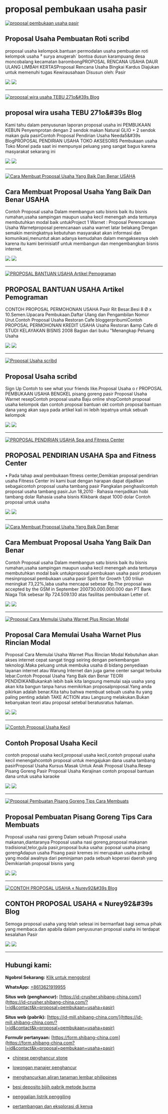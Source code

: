 # proposal pembukaan usaha pasir

<a href="https://swt.shibang-china.com/?l=id&img&k=proposal+pembukaan+usaha+pasir" target="_blank">![proposal pembukaan usaha pasir](http://static.shibang-china.com/all-800x300/1056.jpg)</a>

## Proposal Usaha Pembuatan Roti scribd
proposal usaha kelompok.bantuan permodalan usaha pembuatan roti kelompok usaha ³ surya anugerah´ bontoa dusun karampuang desa moncobalang kecamatan barombongPROPOSAL RENCANA USAHA DAUR ULANG LIMBAH KERTASProposal Rencana Usaha Bingkai Kardus Diajukan untuk memenuhi tugas Kewirausahaan Disusun oleh: Pasir


<a href="https://whatsapp.shibangsoft.com/WhatsApp.php" target="_blank" title="WhatsApp">![](http://static.shibang-china.com/icon/whatsapp.png)</a> <a href="https://swt.shibang-china.com/?l=id&icon&k=proposal+pembukaan+usaha+pasir" target="_blank">![](http://static.shibang-china.com/icon/chat-id.png)</a>

---

<a href="https://swt.shibang-china.com/?l=id&img&k=proposal+pembukaan+usaha+pasir" target="_blank">![proposal wira usaha TEBU 271o&#39s Blog](http://static.shibang-china.com/all-800x300/516.jpg)</a>

## proposal wira usaha TEBU 271o&#39s Blog
Kami tahu dalam penyusunan laporan proposal usaha ini PEMBUKAAN KEBUN Penyemprotan dengan 2 sendok makan Natural GLIO + 2 sendok makan gula pasirContoh Proposal Pendirian Usaha Needa5&#39s BlogPROPOSAL PENDIRIAN USAHA TOKO AKSESORIS Pembukaan usaha Toko Monel pada saat ini mempunyai peluang yang sangat bagus karena masyarakat sekarang ini


<a href="https://whatsapp.shibangsoft.com/WhatsApp.php" target="_blank" title="WhatsApp">![](http://static.shibang-china.com/icon/whatsapp.png)</a> <a href="https://swt.shibang-china.com/?l=id&icon&k=proposal+pembukaan+usaha+pasir" target="_blank">![](http://static.shibang-china.com/icon/chat-id.png)</a>

---

<a href="https://swt.shibang-china.com/?l=id&img&k=proposal+pembukaan+usaha+pasir" target="_blank">![Cara Membuat Proposal Usaha Yang Baik Dan Benar USAHA](http://static.shibang-china.com/all-800x300/1076.jpg)</a>

## Cara Membuat Proposal Usaha Yang Baik Dan Benar USAHA
Contoh Proposal usaha Dalam membangun satu bisnis baik itu bisnis rumahan,usaha sampingan maupun usaha kecil menengah anda tentunya membutuhkan modal baik untukProject 1 Warnet : Proposal Perencanaan Usaha Warnetproposal perencanaan usaha warnet latar belakang Dengan semakin meningkatnya kebutuhan masyarakat akan informasi dan komunikasi,menuntut akan adanya kemudahan dalam mengaksesnya oleh karena itu kami berinisiatif untuk membangun dan mengembangkan bisnis internet.


<a href="https://whatsapp.shibangsoft.com/WhatsApp.php" target="_blank" title="WhatsApp">![](http://static.shibang-china.com/icon/whatsapp.png)</a> <a href="https://swt.shibang-china.com/?l=id&icon&k=proposal+pembukaan+usaha+pasir" target="_blank">![](http://static.shibang-china.com/icon/chat-id.png)</a>

---

<a href="https://swt.shibang-china.com/?l=id&img&k=proposal+pembukaan+usaha+pasir" target="_blank">![PROPOSAL BANTUAN USAHA Artikel Pemograman](http://static.shibang-china.com/all-800x300/1218.jpg)</a>

## PROPOSAL BANTUAN USAHA Artikel Pemograman
CONTOH PROPOSAL PERMOHONAN USAHA Pasir Rit Besar.Besi 8 Ø x 10.Semen.Upacara Pembukaan.Daftar Ulang dan Pengambilan Nomor Urut.Contoh Proposal Usaha Restoran Cafe bloggerpribumiContoh PROPOSAL PERMOHONAN KREDIT USAHA Usaha Restoran &amp Cafe di STUDI KELAYAKAN BISNIS 2008 Bagian dari buku "Menangkap Peluang Usaha


<a href="https://whatsapp.shibangsoft.com/WhatsApp.php" target="_blank" title="WhatsApp">![](http://static.shibang-china.com/icon/whatsapp.png)</a> <a href="https://swt.shibang-china.com/?l=id&icon&k=proposal+pembukaan+usaha+pasir" target="_blank">![](http://static.shibang-china.com/icon/chat-id.png)</a>

---

<a href="https://swt.shibang-china.com/?l=id&img&k=proposal+pembukaan+usaha+pasir" target="_blank">![Proposal Usaha scribd](http://static.shibang-china.com/all-800x300/803.jpg)</a>

## Proposal Usaha scribd
Sign Up Contoh to see what your friends like.Proposal Usaha o r PROPOSAL PEMBUKAAN USAHA BENGKEL pisang goreng pasir Proposal Usaha Warnet resepContoh proposal usaha Baju online shopContoh proposal usaha kelompok dan contoh proposal bantuan okt contoh proposal bantuan dana yang akan saya pada artikel kali ini lebih tepatnya untuk sebuah kelompok


<a href="https://whatsapp.shibangsoft.com/WhatsApp.php" target="_blank" title="WhatsApp">![](http://static.shibang-china.com/icon/whatsapp.png)</a> <a href="https://swt.shibang-china.com/?l=id&icon&k=proposal+pembukaan+usaha+pasir" target="_blank">![](http://static.shibang-china.com/icon/chat-id.png)</a>

---

<a href="https://swt.shibang-china.com/?l=id&img&k=proposal+pembukaan+usaha+pasir" target="_blank">![PROPOSAL PENDIRIAN USAHA Spa and Fitness Center](http://static.shibang-china.com/all-800x300/172.jpg)</a>

## PROPOSAL PENDIRIAN USAHA Spa and Fitness Center
• Pada tahap awal pembukaan fitness center,Demikian proposal pendirian usaha Fitness Center ini kami buat dengan harapan dapat dijadikan sebagaicontoh proposal usaha tambang pasir Pangkalan penghasilcontoh proposal usaha tambang pasir.Jun 18,2010 · Rahasia menjadikan hobi tambang dolar Rahasia usaha bisnis Klikbank dapat 1000 dolar Contoh proposal untuk usaha


<a href="https://whatsapp.shibangsoft.com/WhatsApp.php" target="_blank" title="WhatsApp">![](http://static.shibang-china.com/icon/whatsapp.png)</a> <a href="https://swt.shibang-china.com/?l=id&icon&k=proposal+pembukaan+usaha+pasir" target="_blank">![](http://static.shibang-china.com/icon/chat-id.png)</a>

---

<a href="https://swt.shibang-china.com/?l=id&img&k=proposal+pembukaan+usaha+pasir" target="_blank">![Cara Membuat Proposal Usaha Yang Baik Dan Benar](http://static.shibang-china.com/all-800x300/1379.jpg)</a>

## Cara Membuat Proposal Usaha Yang Baik Dan Benar
Contoh Proposal usaha Dalam membangun satu bisnis baik itu bisnis rumahan,usaha sampingan maupun usaha kecil menengah anda tentunya membutuhkan modal baik untukproposal pembukaan usaha pasir produsen mesinproposal pembukaan usaha pasir Spirit for Growth 1,00 triliun meningkat 73,22%,laba usaha mencapai sebesar Rp.The proposal was accepted by the GSM in September 200730.000.000.000 dan PT Bank Niaga Tbk sebesar Rp 724.509.130 atas fasilitas pembukaan Letter of.


<a href="https://whatsapp.shibangsoft.com/WhatsApp.php" target="_blank" title="WhatsApp">![](http://static.shibang-china.com/icon/whatsapp.png)</a> <a href="https://swt.shibang-china.com/?l=id&icon&k=proposal+pembukaan+usaha+pasir" target="_blank">![](http://static.shibang-china.com/icon/chat-id.png)</a>

---

<a href="https://swt.shibang-china.com/?l=id&img&k=proposal+pembukaan+usaha+pasir" target="_blank">![Proposal Cara Memulai Usaha Warnet Plus Rincian Modal](http://static.shibang-china.com/all-800x300/327.jpg)</a>

## Proposal Cara Memulai Usaha Warnet Plus Rincian Modal
Proposal Cara Memulai Usaha Warnet Plus Rincian Modal Kebutuhan akan akses internet cepat sangat tinggi seiring dengan perkembangan teknologi.Maka peluang untuk membuka usaha di bidang penyediaan layanan internet atau Warung Internet dan juga game center sangat terbuka lebar.Contoh Proposal Usaha Yang Baik dan Benar TEORI PENDIDIKANBukankah lebih baik kita langsung memulai saja usaha yang akan kita bangun tanpa harus memikirkan proposalproposal.Yang anda pikirkan adalah benar.Kita tahu bahwa membuat sebuah usaha itu yang paling penting adalah TAKE ACTION atau Langsung melakukan.Bukan kebanyakan teori atau proposal setebal beratusratus halaman.


<a href="https://whatsapp.shibangsoft.com/WhatsApp.php" target="_blank" title="WhatsApp">![](http://static.shibang-china.com/icon/whatsapp.png)</a> <a href="https://swt.shibang-china.com/?l=id&icon&k=proposal+pembukaan+usaha+pasir" target="_blank">![](http://static.shibang-china.com/icon/chat-id.png)</a>

---

<a href="https://swt.shibang-china.com/?l=id&img&k=proposal+pembukaan+usaha+pasir" target="_blank">![Contoh Proposal Usaha Kecil](http://static.shibang-china.com/all-800x300/928.jpg)</a>

## Contoh Proposal Usaha Kecil
contoh proposal usaha kecil,proposal usaha kecil,contoh proposal usaha kecil menengahcontoh proposal untuk mengajukan dana usaha tambang pasirProposal Usaha Kursus Masak Untuk Anak Proposal Usaha.Resep Pisang Goreng Pasir Proposal Usaha Kerajinan contoh proposal bantuan dana untuk usaha karaoke


<a href="https://whatsapp.shibangsoft.com/WhatsApp.php" target="_blank" title="WhatsApp">![](http://static.shibang-china.com/icon/whatsapp.png)</a> <a href="https://swt.shibang-china.com/?l=id&icon&k=proposal+pembukaan+usaha+pasir" target="_blank">![](http://static.shibang-china.com/icon/chat-id.png)</a>

---

<a href="https://swt.shibang-china.com/?l=id&img&k=proposal+pembukaan+usaha+pasir" target="_blank">![Proposal Pembuatan Pisang Goreng Tips Cara Membuats](http://static.shibang-china.com/all-800x300/1464.jpg)</a>

## Proposal Pembuatan Pisang Goreng Tips Cara Membuats
Proposal usaha nasi goreng Dalam sebuah Proposal usaha makanan,diantaranya Proposal usaha nasi goreng,proposal makanan tradisional,telor,gula pasir,proposal buka usaha: poposal usaha pisang gorengAdapun usaha Pisang pasir kremes ini merupakan usaha pribadi yang modal awalnya dari peminjaman pada sebuah koperasi daerah yang Demikianlah proposal bisnis yang


<a href="https://whatsapp.shibangsoft.com/WhatsApp.php" target="_blank" title="WhatsApp">![](http://static.shibang-china.com/icon/whatsapp.png)</a> <a href="https://swt.shibang-china.com/?l=id&icon&k=proposal+pembukaan+usaha+pasir" target="_blank">![](http://static.shibang-china.com/icon/chat-id.png)</a>

---

<a href="https://swt.shibang-china.com/?l=id&img&k=proposal+pembukaan+usaha+pasir" target="_blank">![CONTOH PROPOSAL USAHA « Nurey92&#39s Blog](http://static.shibang-china.com/all-800x300/254.jpg)</a>

## CONTOH PROPOSAL USAHA « Nurey92&#39s Blog
Semoga proposal usaha yang telah selesai ini bermanfaat bagi semua pihak yang membaca.dan apabila dalam penyusunan proposal usaha ini terdapat kesalahan Pasir

<a href="https://whatsapp.shibangsoft.com/WhatsApp.php" target="_blank" title="WhatsApp">![](http://static.shibang-china.com/icon/whatsapp.png)</a> <a href="https://swt.shibang-china.com/?l=id&icon&k=proposal+pembukaan+usaha+pasir" target="_blank">![](http://static.shibang-china.com/icon/chat-id.png)</a>

---
## Hubungi kami:

**Ngobrol Sekarang:** [Klik untuk mengobrol](https://swt.shibang-china.com?l=id&contact&k=proposal+pembukaan+usaha+pasir)

**WhatsApp:**  [+8613621919955](https://whatsapp.shibangsoft.com/WhatsApp.php)

**Situs web (penghancur):** [https://id-crusher.shibang-china.com/](https://id-crusher.shibang-china.com/?l=id&contact&k=proposal+pembukaan+usaha+pasir)

**Situs web (pabrik):** [https://id-mill.shibang-china.com/](https://id-mill.shibang-china.com/?l=id&contact&k=proposal+pembukaan+usaha+pasir)

**Formulir pertanyaan:** [https://form.shibang-china.com](https://form.shibang-china.com?l=id&contact&k=proposal+pembukaan+usaha+pasir)

* [chinese penghancur stone](../40/chinese%20penghancur%20stone.md)

* [lowongan manajer penghancur](../36/lowongan%20manajer%20penghancur.md)

* [menghancurkan aliran tanaman lembar philippines](../31/menghancurkan%20aliran%20tanaman%20lembar%20philippines.md)

* [besi deposito bijih pabrik metode burma](../32/besi%20deposito%20bijih%20pabrik%20metode%20burma.md)

* [penggalian listrik penggiling](../33/penggalian%20listrik%20penggiling.md)

* [pertambangan dan eksplorasi di kenya](../37/pertambangan%20dan%20eksplorasi%20di%20kenya.md)
